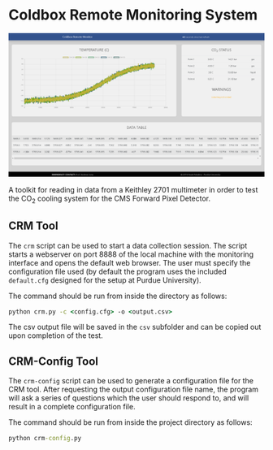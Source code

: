 # Coldbox Remote Monitoring System
![Screenshot](/web/img/Monitor_Webpage_Screenshot.png)

A toolkit for reading in data from a Keithley 2701 multimeter in order to test the CO<sub>2</sub> cooling system for the CMS Forward Pixel Detector.

## CRM Tool

The `crm` script can be used to start a data collection session. The script starts a webserver on port 8888 of the local machine with the monitoring interface and opens the default web browser. The user must specify the configuration file used (by default the program uses the included `default.cfg` designed for the setup at Purdue University).

The command should be run from inside the directory as follows:

```cmd
python crm.py -c <config.cfg> -o <output.csv>
```
The csv output file will be saved in the `csv` subfolder and can be copied out upon completion of the test.

## CRM-Config Tool

The `crm-config` script can be used to generate a configuration file for the CRM tool. After requesting the output configuration file name, the program will ask a series of questions which the user should respond to, and will result in a complete configuration file.

The command should be run from inside the project directory as follows:

```cmd
python crm-config.py
```
